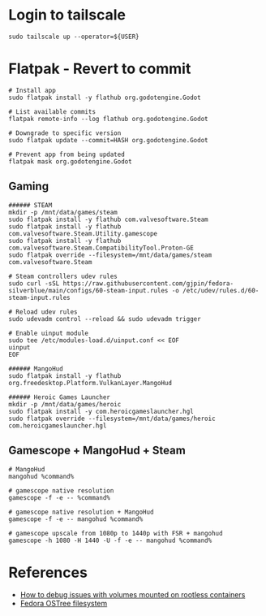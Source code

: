# Login to tailscale
```
sudo tailscale up --operator=${USER}
```

# Flatpak - Revert to commit
```
# Install app
sudo flatpak install -y flathub org.godotengine.Godot

# List available commits
flatpak remote-info --log flathub org.godotengine.Godot

# Downgrade to specific version
sudo flatpak update --commit=HASH org.godotengine.Godot

# Prevent app from being updated
flatpak mask org.godotengine.Godot
```

## Gaming
```
###### STEAM
mkdir -p /mnt/data/games/steam
sudo flatpak install -y flathub com.valvesoftware.Steam
sudo flatpak install -y flathub com.valvesoftware.Steam.Utility.gamescope
sudo flatpak install -y flathub com.valvesoftware.Steam.CompatibilityTool.Proton-GE
sudo flatpak override --filesystem=/mnt/data/games/steam com.valvesoftware.Steam

# Steam controllers udev rules
sudo curl -sSL https://raw.githubusercontent.com/gjpin/fedora-silverblue/main/configs/60-steam-input.rules -o /etc/udev/rules.d/60-steam-input.rules

# Reload udev rules
sudo udevadm control --reload && sudo udevadm trigger

# Enable uinput module
sudo tee /etc/modules-load.d/uinput.conf << EOF
uinput
EOF

###### MangoHud
sudo flatpak install -y flathub org.freedesktop.Platform.VulkanLayer.MangoHud

###### Heroic Games Launcher
mkdir -p /mnt/data/games/heroic
sudo flatpak install -y com.heroicgameslauncher.hgl
sudo flatpak override --filesystem=/mnt/data/games/heroic com.heroicgameslauncher.hgl
```

## Gamescope + MangoHud + Steam
```
# MangoHud
mangohud %command%

# gamescope native resolution
gamescope -f -e -- %command%

# gamescope native resolution + MangoHud
gamescope -f -e -- mangohud %command%

# gamescope upscale from 1080p to 1440p with FSR + mangohud
gamescope -h 1080 -H 1440 -U -f -e -- mangohud %command%
```

# References
- [How to debug issues with volumes mounted on rootless containers](https://www.redhat.com/sysadmin/debug-rootless-podman-mounted-volumes)
- [Fedora OSTree filesystem](https://docs.fedoraproject.org/en-US/fedora-coreos/storage/#_mounted_filesystems)